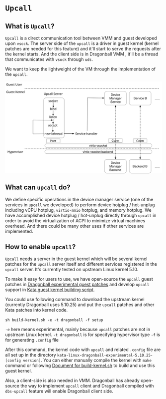 # `Upcall`

## What is `Upcall`?

`Upcall` is a direct communication tool between VMM and guest developed upon `vsock`. The server side of the `upcall` is a driver in guest kernel (kernel patches are needed for this feature) and it'll start to serve the requests after the kernel starts. And the client side is in Dragonball VMM , it'll be a thread that communicates with `vsock` through `uds`.

We want to keep the lightweight of the VM through the implementation of the `upcall`.

![architecture overview](images/upcall-architecture.svg)
## What can `upcall` do?

We define specific operations in the device manager service (one of the services in `upcall` we developed) to perform device hotplug / hot-unplug including vCPU hotplug, `virtio-mmio` hotplug, and memory hotplug. We have accomplished device hotplug / hot-unplug directly through `upcall` in order to avoid the virtualization of ACPI to minimize virtual machines overhead. And there could be many other uses if other services are implemented.

## How to enable `upcall`?

`Upcall` needs a server in the guest kernel which will be several kernel patches for the `upcall` server itself and different services registered in the `upcall` server. It's currently tested on upstream Linux kernel 5.10.

To make it easy for users to use, we have open-source the `upcall` guest patches in [Dragonball experimental guest patches](../../../tools/packaging/kernel/patches/5.10.x/dragonball-experimental) and develop `upcall` support in [Kata guest kernel building script](../../../tools/packaging/kernel/build-kernel.sh).

You could use following command to download the upstream kernel (currently Dragonball uses 5.10.25) and put the `upcall` patches and other Kata patches into kernel code.

`sh build-kernel.sh -e -t dragonball -f setup`

`-e` here means experimental, mainly because `upcall` patches are not in upstream Linux kernel.
`-t dragonball` is for specifying hypervisor type
`-f` is for generating `.config` file

After this command, the kernel code with `upcall` and related `.config` file are all set up in the directory `kata-linux-dragonball-experimental-5.10.25-[config version]`. You can either manually compile the kernel with `make` command or following [Document for build-kernel.sh](../../../tools/packaging/kernel/README.md) to build and use this guest kernel.

Also, a client-side is also needed in VMM. Dragonball has already open-source the way to implement `upcall` client and Dragonball compiled with `dbs-upcall` feature will enable Dragonball client side.